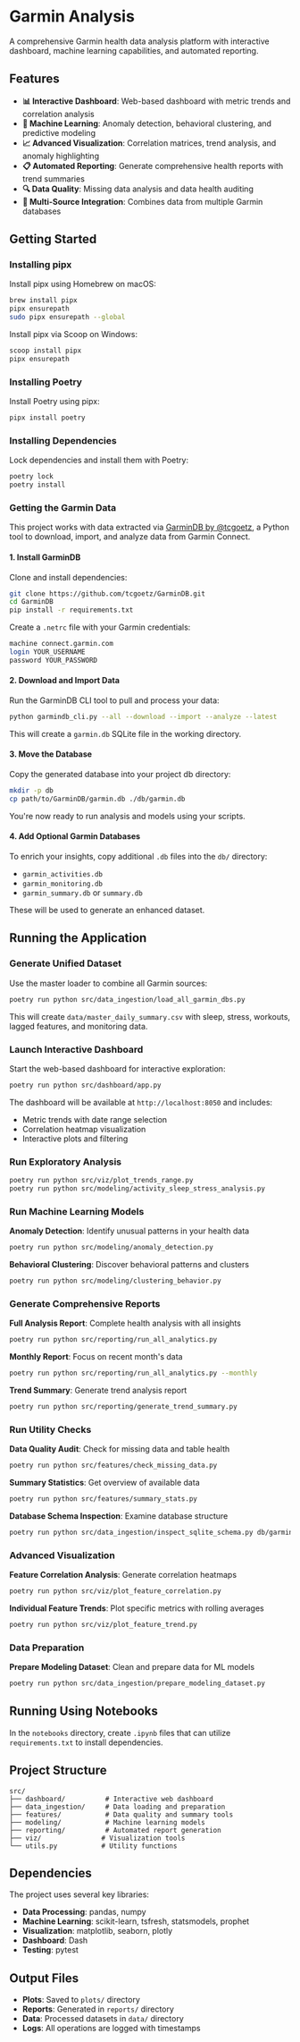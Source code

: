 # Garmin Analysis

A comprehensive Garmin health data analysis platform with interactive dashboard, machine learning capabilities, and automated reporting.

## Features

- **📊 Interactive Dashboard**: Web-based dashboard with metric trends and correlation analysis
- **🤖 Machine Learning**: Anomaly detection, behavioral clustering, and predictive modeling
- **📈 Advanced Visualization**: Correlation matrices, trend analysis, and anomaly highlighting
- **📋 Automated Reporting**: Generate comprehensive health reports with trend summaries
- **🔍 Data Quality**: Missing data analysis and data health auditing
- **📱 Multi-Source Integration**: Combines data from multiple Garmin databases

## Getting Started

### Installing pipx

Install pipx using Homebrew on macOS:

```bash
brew install pipx
pipx ensurepath
sudo pipx ensurepath --global
```

Install pipx via Scoop on Windows:

```bash
scoop install pipx
pipx ensurepath
```

### Installing Poetry

Install Poetry using pipx:

```bash
pipx install poetry
```

### Installing Dependencies

Lock dependencies and install them with Poetry:

```bash
poetry lock
poetry install
```

### Getting the Garmin Data

This project works with data extracted via [GarminDB by @tcgoetz](https://github.com/tcgoetz/GarminDB), a Python tool to download, import, and analyze data from Garmin Connect.

#### 1. Install GarminDB

Clone and install dependencies:
```bash
git clone https://github.com/tcgoetz/GarminDB.git
cd GarminDB
pip install -r requirements.txt
```

Create a `.netrc` file with your Garmin credentials:

```bash
machine connect.garmin.com
login YOUR_USERNAME
password YOUR_PASSWORD
```

#### 2. Download and Import Data

Run the GarminDB CLI tool to pull and process your data:

```bash
python garmindb_cli.py --all --download --import --analyze --latest
```

This will create a `garmin.db` SQLite file in the working directory.

#### 3. Move the Database

Copy the generated database into your project db directory:

```bash
mkdir -p db
cp path/to/GarminDB/garmin.db ./db/garmin.db
```

You're now ready to run analysis and models using your scripts.

#### 4. Add Optional Garmin Databases

To enrich your insights, copy additional `.db` files into the `db/` directory:
- `garmin_activities.db`
- `garmin_monitoring.db`
- `garmin_summary.db` or `summary.db`

These will be used to generate an enhanced dataset.

## Running the Application

### Generate Unified Dataset

Use the master loader to combine all Garmin sources:

```bash
poetry run python src/data_ingestion/load_all_garmin_dbs.py
```

This will create `data/master_daily_summary.csv` with sleep, stress, workouts, lagged features, and monitoring data.

### Launch Interactive Dashboard

Start the web-based dashboard for interactive exploration:

```bash
poetry run python src/dashboard/app.py
```

The dashboard will be available at `http://localhost:8050` and includes:
- Metric trends with date range selection
- Correlation heatmap visualization
- Interactive plots and filtering

### Run Exploratory Analysis

```bash
poetry run python src/viz/plot_trends_range.py
poetry run python src/modeling/activity_sleep_stress_analysis.py
```

### Run Machine Learning Models

**Anomaly Detection**: Identify unusual patterns in your health data
```bash
poetry run python src/modeling/anomaly_detection.py
```

**Behavioral Clustering**: Discover behavioral patterns and clusters
```bash
poetry run python src/modeling/clustering_behavior.py
```

### Generate Comprehensive Reports

**Full Analysis Report**: Complete health analysis with all insights
```bash
poetry run python src/reporting/run_all_analytics.py
```

**Monthly Report**: Focus on recent month's data
```bash
poetry run python src/reporting/run_all_analytics.py --monthly
```

**Trend Summary**: Generate trend analysis report
```bash
poetry run python src/reporting/generate_trend_summary.py
```

### Run Utility Checks

**Data Quality Audit**: Check for missing data and table health
```bash
poetry run python src/features/check_missing_data.py
```

**Summary Statistics**: Get overview of available data
```bash
poetry run python src/features/summary_stats.py
```

**Database Schema Inspection**: Examine database structure
```bash
poetry run python src/data_ingestion/inspect_sqlite_schema.py db/garmin.db
```

### Advanced Visualization

**Feature Correlation Analysis**: Generate correlation heatmaps
```bash
poetry run python src/viz/plot_feature_correlation.py
```

**Individual Feature Trends**: Plot specific metrics with rolling averages
```bash
poetry run python src/viz/plot_feature_trend.py
```

### Data Preparation

**Prepare Modeling Dataset**: Clean and prepare data for ML models
```bash
poetry run python src/data_ingestion/prepare_modeling_dataset.py
```

## Running Using Notebooks

In the `notebooks` directory, create `.ipynb` files that can utilize `requirements.txt` to install dependencies.

## Project Structure

```
src/
├── dashboard/          # Interactive web dashboard
├── data_ingestion/     # Data loading and preparation
├── features/           # Data quality and summary tools
├── modeling/           # Machine learning models
├── reporting/          # Automated report generation
├── viz/               # Visualization tools
└── utils.py           # Utility functions
```

## Dependencies

The project uses several key libraries:
- **Data Processing**: pandas, numpy
- **Machine Learning**: scikit-learn, tsfresh, statsmodels, prophet
- **Visualization**: matplotlib, seaborn, plotly
- **Dashboard**: Dash
- **Testing**: pytest

## Output Files

- **Plots**: Saved to `plots/` directory
- **Reports**: Generated in `reports/` directory
- **Data**: Processed datasets in `data/` directory
- **Logs**: All operations are logged with timestamps
